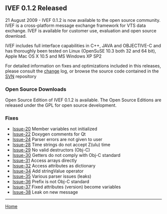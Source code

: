 ## IVEF 0.1.2 Released ##
21 August 2009 - IVEF 0.1.2 is now available to the open source community. IVEF is a cross-platform message exchange framework for VTS data exchange. IVEF is available for customer use, evaluation and open source download.

IVEF includes full interface capabilities in C++, JAVA and OBJECTIVE-C and has thoroughly  been tested on Linux (OpenSuSE 10.3 both 32 and 64 bit), Apple Mac OS X 10.5 and MS Windows XP SP2

For detailed information on fixes and optimizations included in this releases, please consult the [change](http://code.google.com/p/ivef-sdk/source/list) log, or browse the source code contained in the [SVN](http://code.google.com/p/ivef-sdk/source/browse) repository

### Open Source Downloads ###
Open Source Edition of IVEF 0.1.2 is available.  The Open Source Editions are released under the GPL for open source development.

### Fixes ###
  * [Issue-20](http://code.google.com/p/ivef-sdk/issues/detail?id=20) Member variables not initialized
  * [Issue-22](http://code.google.com/p/ivef-sdk/issues/detail?id=22) Doxygen comments for Qt
  * [Issue-24](http://code.google.com/p/ivef-sdk/issues/detail?id=24) Parser errors are not given to user
  * [Issue-28](http://code.google.com/p/ivef-sdk/issues/detail?id=28) Time strings do not accept Z(ulu) time
  * [Issue-29](http://code.google.com/p/ivef-sdk/issues/detail?id=29) No valid destructors (Obj-C)
  * [Issue-30](http://code.google.com/p/ivef-sdk/issues/detail?id=30) Getters do not comply with Obj-C standard
  * [Issue-31](http://code.google.com/p/ivef-sdk/issues/detail?id=31) Access arrays directly
  * [Issue-32](http://code.google.com/p/ivef-sdk/issues/detail?id=32) Access attributes as dictionary
  * [Issue-34](http://code.google.com/p/ivef-sdk/issues/detail?id=34) Add stringValue operator
  * [Issue-35](http://code.google.com/p/ivef-sdk/issues/detail?id=35) Various parser issues (leaks)
  * [Issue-36](http://code.google.com/p/ivef-sdk/issues/detail?id=36) Prefix is not Obj-C standard
  * [Issue-37](http://code.google.com/p/ivef-sdk/issues/detail?id=37) Fixed attributes (version) become variables
  * [Issue-38](http://code.google.com/p/ivef-sdk/issues/detail?id=38) Leak on new message


---

[Home](http://code.google.com/p/ivef-sdk/)
